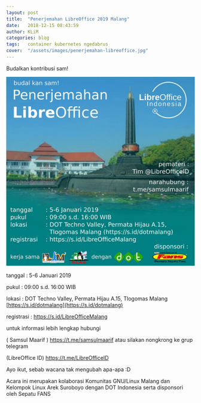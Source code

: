 ```yaml
---
layout: post
title:  "Penerjemahan LibreOffice 2019 Malang"
date:   2018-12-15 08:43:59
author: KLiM
categories: blog
tags:	container kubernetes ngedabrus
cover:  "/assets/images/penerjemahan-libreoffice.jpg"
---
```



Budalkan kontribusi sam!

![](/assets/images/penerjemahan-libreoffice.jpg)

tanggal : 5-6 Januari 2019

pukul : 09:00 s.d. 16:00 WIB

lokasi : DOT Techno Valley, Permata Hijau A.15, Tlogomas Malang [https://s.id/dotmalang](https://s.id/dotmalang)

registrasi : https://s.id/LibreOfficeMalang

untuk informasi lebih lengkap hubungi 

( Samsul Maarif ) https://t.me/samsulmaarif atau silakan nongkrong ke grup telegram

(LibreOffice ID) https://t.me/LibreOfficeID

Ayo ikut, sebab wacana tak mengubah apa-apa :D

Acara ini merupakan kolaborasi Komunitas GNU/Linux Malang dan Kelompok Linux Arek Suroboyo dengan DOT Indonesia serta disponsori oleh Sepatu FANS
